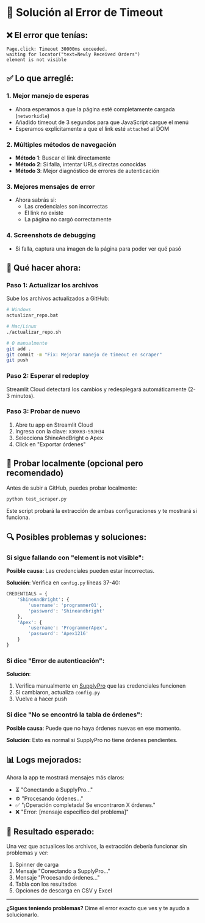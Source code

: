 # 🔧 Solución al Error de Timeout

## ❌ El error que tenías:

```
Page.click: Timeout 30000ms exceeded.
waiting for locator("text=Newly Received Orders")
element is not visible
```

## ✅ Lo que arreglé:

### 1. **Mejor manejo de esperas**
- Ahora esperamos a que la página esté completamente cargada (`networkidle`)
- Añadido timeout de 3 segundos para que JavaScript cargue el menú
- Esperamos explícitamente a que el link esté `attached` al DOM

### 2. **Múltiples métodos de navegación**
- **Método 1**: Buscar el link directamente
- **Método 2**: Si falla, intentar URLs directas conocidas
- **Método 3**: Mejor diagnóstico de errores de autenticación

### 3. **Mejores mensajes de error**
- Ahora sabrás si:
  - Las credenciales son incorrectas
  - El link no existe
  - La página no cargó correctamente

### 4. **Screenshots de debugging**
- Si falla, captura una imagen de la página para poder ver qué pasó

## 🚀 Qué hacer ahora:

### Paso 1: Actualizar los archivos

Sube los archivos actualizados a GitHub:

```bash
# Windows
actualizar_repo.bat

# Mac/Linux
./actualizar_repo.sh

# O manualmente
git add .
git commit -m "Fix: Mejorar manejo de timeout en scraper"
git push
```

### Paso 2: Esperar el redeploy

Streamlit Cloud detectará los cambios y redesplegará automáticamente (2-3 minutos).

### Paso 3: Probar de nuevo

1. Abre tu app en Streamlit Cloud
2. Ingresa con la clave: `X30XH3-S9JH34`
3. Selecciona ShineAndBright o Apex
4. Click en "Exportar órdenes"

## 🧪 Probar localmente (opcional pero recomendado)

Antes de subir a GitHub, puedes probar localmente:

```bash
python test_scraper.py
```

Este script probará la extracción de ambas configuraciones y te mostrará si funciona.

## 🔍 Posibles problemas y soluciones:

### Si sigue fallando con "element is not visible":

**Posible causa**: Las credenciales pueden estar incorrectas.

**Solución**: Verifica en `config.py` líneas 37-40:

```python
CREDENTIALS = {
    'ShineAndBright': {
        'username': 'programmer01',
        'password': 'Shineandbright'
    },
    'Apex': {
        'username': 'ProgrammerApex',
        'password': 'Apex1216'
    }
}
```

### Si dice "Error de autenticación":

**Solución**:
1. Verifica manualmente en [SupplyPro](https://www.hyphensolutions.com/MH2Supply/Login.asp) que las credenciales funcionen
2. Si cambiaron, actualiza `config.py`
3. Vuelve a hacer push

### Si dice "No se encontró la tabla de órdenes":

**Posible causa**: Puede que no haya órdenes nuevas en ese momento.

**Solución**: Esto es normal si SupplyPro no tiene órdenes pendientes.

## 📊 Logs mejorados:

Ahora la app te mostrará mensajes más claros:

- ⏳ "Conectando a SupplyPro..."
- ⚙️ "Procesando órdenes..."
- ✅ "¡Operación completada! Se encontraron X órdenes."
- ❌ "Error: [mensaje específico del problema]"

## 🎯 Resultado esperado:

Una vez que actualices los archivos, la extracción debería funcionar sin problemas y ver:

1. Spinner de carga
2. Mensaje "Conectando a SupplyPro..."
3. Mensaje "Procesando órdenes..."
4. Tabla con los resultados
5. Opciones de descarga en CSV y Excel

---

**¿Sigues teniendo problemas?** Dime el error exacto que ves y te ayudo a solucionarlo.
